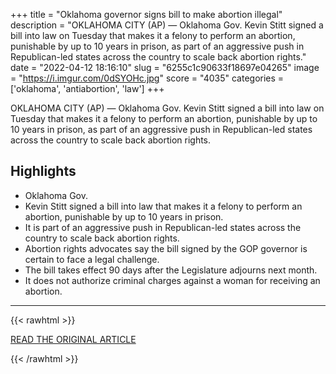 +++
title = "Oklahoma governor signs bill to make abortion illegal"
description = "OKLAHOMA CITY (AP) — Oklahoma Gov. Kevin Stitt signed a bill into law on Tuesday that makes it a felony to perform an abortion, punishable by up to 10 years in prison, as part of an aggressive push in Republican-led states   across the country to scale back abortion rights."
date = "2022-04-12 18:16:10"
slug = "6255c1c90633f18697e04265"
image = "https://i.imgur.com/0dSYOHc.jpg"
score = "4035"
categories = ['oklahoma', 'antiabortion', 'law']
+++

OKLAHOMA CITY (AP) — Oklahoma Gov. Kevin Stitt signed a bill into law on Tuesday that makes it a felony to perform an abortion, punishable by up to 10 years in prison, as part of an aggressive push in Republican-led states   across the country to scale back abortion rights.

## Highlights

- Oklahoma Gov.
- Kevin Stitt signed a bill into law that makes it a felony to perform an abortion, punishable by up to 10 years in prison.
- It is part of an aggressive push in Republican-led states across the country to scale back abortion rights.
- Abortion rights advocates say the bill signed by the GOP governor is certain to face a legal challenge.
- The bill takes effect 90 days after the Legislature adjourns next month.
- It does not authorize criminal charges against a woman for receiving an abortion.

---

{{< rawhtml >}}
  <p class="article-category">
    <a target="_blank" href="https://apnews.com/article/abortion-oklahoma-law-87880e9f3c7bde2ae634cb2f02839e6e">READ THE ORIGINAL ARTICLE</a>
  </p>
{{< /rawhtml >}}
